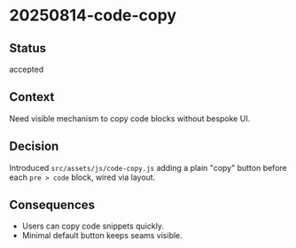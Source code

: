 # 20250814-code-copy

## Status

accepted

## Context

Need visible mechanism to copy code blocks without bespoke UI.

## Decision

Introduced `src/assets/js/code-copy.js` adding a plain "copy" button before each
`pre > code` block, wired via layout.

## Consequences

- Users can copy code snippets quickly.
- Minimal default button keeps seams visible.
